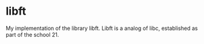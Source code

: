 # libft
My implementation of the library libft. Libft is a analog of libc, established as part of the school 21. 
